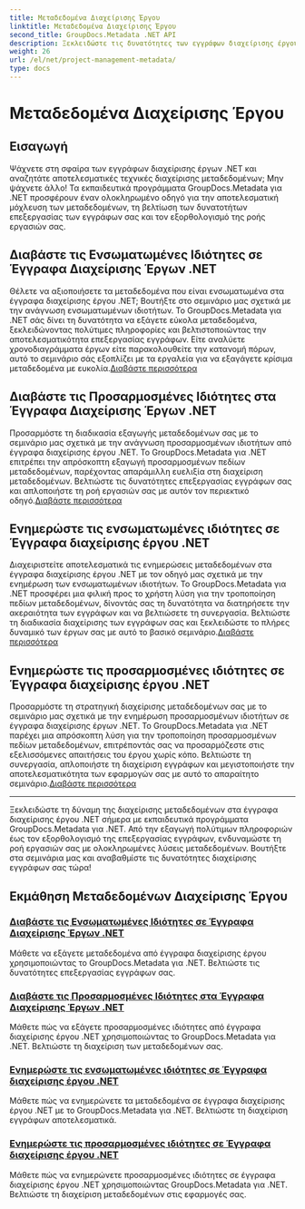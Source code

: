 ```yaml
---
title: Μεταδεδομένα Διαχείρισης Έργου
linktitle: Μεταδεδομένα Διαχείρισης Έργου
second_title: GroupDocs.Metadata .NET API
description: Ξεκλειδώστε τις δυνατότητες των εγγράφων διαχείρισης έργου .NET με το GroupDocs.Metadata for .NET tutorials. Εξαγωγή, ενημέρωση και διαχείριση μεταδεδομένων χωρίς κόπο.
weight: 26
url: /el/net/project-management-metadata/
type: docs
---
```

# Μεταδεδομένα Διαχείρισης Έργου


## Εισαγωγή

Ψάχνετε στη σφαίρα των εγγράφων διαχείρισης έργων .NET και αναζητάτε αποτελεσματικές τεχνικές διαχείρισης μεταδεδομένων; Μην ψάχνετε άλλο! Τα εκπαιδευτικά προγράμματα GroupDocs.Metadata για .NET προσφέρουν έναν ολοκληρωμένο οδηγό για την αποτελεσματική μόχλευση των μεταδεδομένων, τη βελτίωση των δυνατοτήτων επεξεργασίας των εγγράφων σας και τον εξορθολογισμό της ροής εργασιών σας.

## Διαβάστε τις Ενσωματωμένες Ιδιότητες σε Έγγραφα Διαχείρισης Έργων .NET

 Θέλετε να αξιοποιήσετε τα μεταδεδομένα που είναι ενσωματωμένα στα έγγραφα διαχείρισης έργου .NET; Βουτήξτε στο σεμινάριο μας σχετικά με την ανάγνωση ενσωματωμένων ιδιοτήτων. Το GroupDocs.Metadata για .NET σάς δίνει τη δυνατότητα να εξάγετε εύκολα μεταδεδομένα, ξεκλειδώνοντας πολύτιμες πληροφορίες και βελτιστοποιώντας την αποτελεσματικότητα επεξεργασίας εγγράφων. Είτε αναλύετε χρονοδιαγράμματα έργων είτε παρακολουθείτε την κατανομή πόρων, αυτό το σεμινάριο σάς εξοπλίζει με τα εργαλεία για να εξαγάγετε κρίσιμα μεταδεδομένα με ευκολία.[Διαβάστε περισσότερα](./read-built-in-properties-project-management-documents/)

## Διαβάστε τις Προσαρμοσμένες Ιδιότητες στα Έγγραφα Διαχείρισης Έργων .NET

 Προσαρμόστε τη διαδικασία εξαγωγής μεταδεδομένων σας με το σεμινάριο μας σχετικά με την ανάγνωση προσαρμοσμένων ιδιοτήτων από έγγραφα διαχείρισης έργου .NET. Το GroupDocs.Metadata για .NET επιτρέπει την απρόσκοπτη εξαγωγή προσαρμοσμένων πεδίων μεταδεδομένων, παρέχοντας απαράμιλλη ευελιξία στη διαχείριση μεταδεδομένων. Βελτιώστε τις δυνατότητες επεξεργασίας εγγράφων σας και απλοποιήστε τη ροή εργασιών σας με αυτόν τον περιεκτικό οδηγό.[Διαβάστε περισσότερα](./read-custom-properties-project-management-documents/)

## Ενημερώστε τις ενσωματωμένες ιδιότητες σε Έγγραφα διαχείρισης έργου .NET

 Διαχειριστείτε αποτελεσματικά τις ενημερώσεις μεταδεδομένων στα έγγραφα διαχείρισης έργου .NET με τον οδηγό μας σχετικά με την ενημέρωση των ενσωματωμένων ιδιοτήτων. Το GroupDocs.Metadata για .NET προσφέρει μια φιλική προς το χρήστη λύση για την τροποποίηση πεδίων μεταδεδομένων, δίνοντάς σας τη δυνατότητα να διατηρήσετε την ακεραιότητα των εγγράφων και να βελτιώσετε τη συνεργασία. Βελτιώστε τη διαδικασία διαχείρισης των εγγράφων σας και ξεκλειδώστε το πλήρες δυναμικό των έργων σας με αυτό το βασικό σεμινάριο.[Διαβάστε περισσότερα](./update-built-in-properties-project-management-documents/)

## Ενημερώστε τις προσαρμοσμένες ιδιότητες σε Έγγραφα διαχείρισης έργου .NET

Προσαρμόστε τη στρατηγική διαχείρισης μεταδεδομένων σας με το σεμινάριο μας σχετικά με την ενημέρωση προσαρμοσμένων ιδιοτήτων σε έγγραφα διαχείρισης έργων .NET. Το GroupDocs.Metadata για .NET παρέχει μια απρόσκοπτη λύση για την τροποποίηση προσαρμοσμένων πεδίων μεταδεδομένων, επιτρέποντάς σας να προσαρμόζεστε στις εξελισσόμενες απαιτήσεις του έργου χωρίς κόπο. Βελτιώστε τη συνεργασία, απλοποιήστε τη διαχείριση εγγράφων και μεγιστοποιήστε την αποτελεσματικότητα των εφαρμογών σας με αυτό το απαραίτητο σεμινάριο.[Διαβάστε περισσότερα](./update-custom-properties-project-management-documents/)

----

Ξεκλειδώστε τη δύναμη της διαχείρισης μεταδεδομένων στα έγγραφα διαχείρισης έργου .NET σήμερα με εκπαιδευτικά προγράμματα GroupDocs.Metadata για .NET. Από την εξαγωγή πολύτιμων πληροφοριών έως τον εξορθολογισμό της επεξεργασίας εγγράφων, ενδυναμώστε τη ροή εργασιών σας με ολοκληρωμένες λύσεις μεταδεδομένων. Βουτήξτε στα σεμινάρια μας και αναβαθμίστε τις δυνατότητες διαχείρισης εγγράφων σας τώρα!
## Εκμάθηση Μεταδεδομένων Διαχείρισης Έργου
### [Διαβάστε τις Ενσωματωμένες Ιδιότητες σε Έγγραφα Διαχείρισης Έργων .NET](./read-built-in-properties-project-management-documents/)
Μάθετε να εξάγετε μεταδεδομένα από έγγραφα διαχείρισης έργου χρησιμοποιώντας το GroupDocs.Metadata για .NET. Βελτιώστε τις δυνατότητες επεξεργασίας εγγράφων σας.
### [Διαβάστε τις Προσαρμοσμένες Ιδιότητες στα Έγγραφα Διαχείρισης Έργων .NET](./read-custom-properties-project-management-documents/)
Μάθετε πώς να εξάγετε προσαρμοσμένες ιδιότητες από έγγραφα διαχείρισης έργου .NET χρησιμοποιώντας το GroupDocs.Metadata για .NET. Βελτιώστε τη διαχείριση των μεταδεδομένων σας.
### [Ενημερώστε τις ενσωματωμένες ιδιότητες σε Έγγραφα διαχείρισης έργου .NET](./update-built-in-properties-project-management-documents/)
Μάθετε πώς να ενημερώνετε τα μεταδεδομένα σε έγγραφα διαχείρισης έργου .NET με το GroupDocs.Metadata για .NET. Βελτιώστε τη διαχείριση εγγράφων αποτελεσματικά.
### [Ενημερώστε τις προσαρμοσμένες ιδιότητες σε Έγγραφα διαχείρισης έργου .NET](./update-custom-properties-project-management-documents/)
Μάθετε πώς να ενημερώνετε προσαρμοσμένες ιδιότητες σε έγγραφα διαχείρισης έργου .NET χρησιμοποιώντας GroupDocs.Metadata για .NET. Βελτιώστε τη διαχείριση μεταδεδομένων στις εφαρμογές σας.